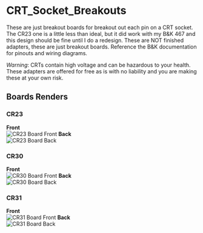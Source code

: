 # CRT_Socket_Breakouts
These are just breakout boards for breakout out each pin on a CRT socket. The CR23 one is a little less than ideal, but it did work with my B&K 467 and this design should be fine until I do a redesign. These are NOT finished adapters, these are just breakout boards. Reference the B&K documentation for pinouts and wiring diagrams.

*Warning*: CRTs contain high voltage and can be hazardous to your health. These adapters are offered for free as is with no liability and you are making these at your own risk.

## Boards Renders
### CR23
**Front**  
![CR23 Board Front](Images/CR23Front.png)
**Back**  
![CR23 Board Back](Images/CR23Back.png)

### CR30
**Front**  
![CR30 Board Front](Images/CR30Front.png)
**Back**  
![CR30 Board Back](Images/CR30Back.png)

### CR31
**Front**  
![CR31 Board Front](Images/CR31Front.png)
**Back**  
![CR31 Board Back](Images/CR31Back.png)
